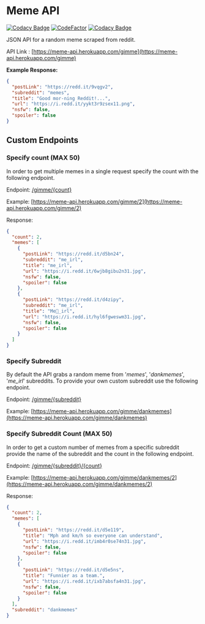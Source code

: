 # Meme API

[![Codacy Badge](https://api.codacy.com/project/badge/Grade/990c1b4d07e74fe48ac6cefb9238f601)](https://app.codacy.com/gh/D3vd/Meme_Api?utm_source=github.com&utm_medium=referral&utm_content=D3vd/Meme_Api&utm_campaign=Badge_Grade)
[![CodeFactor](https://www.codefactor.io/repository/github/r3l3ntl3ss/meme_api/badge)](https://www.codefactor.io/repository/github/r3l3ntl3ss/meme_api)
[![Codacy Badge](https://api.codacy.com/project/badge/Grade/97620b169e9c49cba3df99699afbad26)](https://app.codacy.com/manual/dev.91096/Meme_Api?utm_source=github.com&utm_medium=referral&utm_content=R3l3ntl3ss/Meme_Api&utm_campaign=Badge_Grade_Dashboard)

JSON API for a random meme scraped from reddit.

API Link : [https://meme-api.herokuapp.com/gimme](https://meme-api.herokuapp.com/gimme)

**Example Response:**

```json
{
  "postLink": "https://redd.it/9vqgv2",
  "subreddit": "memes",
  "title": "Good mor-ning Reddit!...",
  "url": "https://i.redd.it/yykt3r9zsex11.png",
  "nsfw": false,
  "spoiler": false
}
```

## Custom Endpoints

### Specify count (MAX 50)

In order to get multiple memes in a single request specify the count with the following endpoint.

Endpoint: [/gimme/{count}](https://meme-api.herokuapp.com/gimme/2)

Example: [https://meme-api.herokuapp.com/gimme/2](https://meme-api.herokuapp.com/gimme/2)

Response:

```json
{
  "count": 2,
  "memes": [
    {
      "postLink": "https://redd.it/d5bn24",
      "subreddit": "me_irl",
      "title": "me_irl",
      "url": "https://i.redd.it/6wjb8gibu2n31.jpg",
      "nsfw": false,
      "spoiler": false
    },
    {
      "postLink": "https://redd.it/d4zipy",
      "subreddit": "me_irl",
      "title": "Me🚐_irl",
      "url": "https://i.redd.it/hyl6fgweswm31.jpg",
      "nsfw": false,
      "spoiler": false
    }
  ]
}
```

### Specify Subreddit

By default the API grabs a random meme from '_memes_', '_dankmemes_', '_me_irl_' subreddits. To provide your own custom subreddit use the following endpoint.

Endpoint: [/gimme/{subreddit}](https://meme-api.herokuapp.com/gimme/dankmemes)

Example: [https://meme-api.herokuapp.com/gimme/dankmemes](https://meme-api.herokuapp.com/gimme/dankmemes)

### Specify Subreddit Count (MAX 50)

In order to get a custom number of memes from a specific subreddit provide the name of the subreddit and the count in the following endpoint.

Endpoint: [/gimme/{subreddit}/{count}](https://meme-api.herokuapp.com/gimme/dankmemes/2)

Example: [https://meme-api.herokuapp.com/gimme/dankmemes/2](https://meme-api.herokuapp.com/gimme/dankmemes/2)

Response:

```json
{
  "count": 2,
  "memes": [
    {
      "postLink": "https://redd.it/d5e119",
      "title": "Mph and km/h so everyone can understand",
      "url": "https://i.redd.it/imb4r0se74n31.jpg",
      "nsfw": false,
      "spoiler": false
    },
    {
      "postLink": "https://redd.it/d5e5ns",
      "title": "Funnier as a team.",
      "url": "https://i.redd.it/ixb7absfa4n31.jpg",
      "nsfw": false,
      "spoiler": false
    }
  ],
  "subreddit": "dankmemes"
}
```
